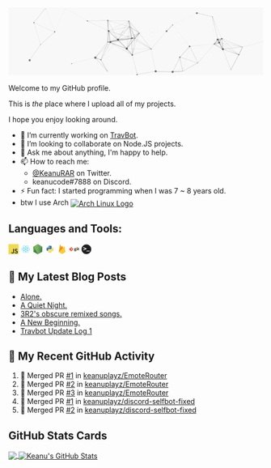 [<img src="https://raw.githubusercontent.com/keanuplayz/keanuplayz/master/intro.gif" alt="👋 Hi there! I'm Keanu(Code)|https://keanucode.ml)" title="👋 Hi there! I'm Keanu(Code)|https://keanucode.ml)"/>](https://keanucode.ml/)

Welcome to my GitHub profile.

This is *the* place where I upload all of my projects.

I hope you enjoy looking around.

- 🔭 I’m currently working on [TravBot](https://github.com/keanuplayz/TravBot).
- 👯 I’m looking to collaborate on Node.JS projects.
- 💬 Ask me about anything, I'm happy to help.
- 📫 How to reach me: 
  - [@KeanuRAR](https://twitter.com/KeanuRAR) on Twitter.
  - keanucode#7888 on Discord.
- ⚡ Fun fact: I started programming when I was 7 ~ 8 years old.
- btw I use Arch [<img src="https://raw.githubusercontent.com/Raymo111/Raymo111/master/socials/arch.svg" height="30em" align="center" alt="Arch Linux Logo" title="Arch Linux Logo"/>](https://archlinux.org/)

## **Languages and Tools:**
<code><img height="20" src="https://raw.githubusercontent.com/github/explore/80688e429a7d4ef2fca1e82350fe8e3517d3494d/topics/javascript/javascript.png"></code>
<code><img height="20" src="https://raw.githubusercontent.com/github/explore/80688e429a7d4ef2fca1e82350fe8e3517d3494d/topics/react/react.png"></code>
<code><img height="20" src="https://raw.githubusercontent.com/github/explore/80688e429a7d4ef2fca1e82350fe8e3517d3494d/topics/nodejs/nodejs.png"></code>
<code><img height="20" src="https://raw.githubusercontent.com/github/explore/80688e429a7d4ef2fca1e82350fe8e3517d3494d/topics/python/python.png"></code>
<code><img height="20" src="https://raw.githubusercontent.com/github/explore/80688e429a7d4ef2fca1e82350fe8e3517d3494d/topics/firebase/firebase.png"></code>
<code><img height="20" src="https://raw.githubusercontent.com/github/explore/80688e429a7d4ef2fca1e82350fe8e3517d3494d/topics/git/git.png"></code>
<code><img height="20" src="https://raw.githubusercontent.com/github/explore/80688e429a7d4ef2fca1e82350fe8e3517d3494d/topics/terminal/terminal.png"></code>

## 📕 My Latest Blog Posts
<!-- BLOG-POST-LIST:START -->
- [Alone.](/posts/2020-10-13-alone/)
- [A Quiet Night.](/posts/2020-08-19-quiet-night/)
- [3R2's obscure remixed songs.](/posts/2020-07-30-kiva-remixes/)
- [A New Beginning.](/posts/2020-07-27-newstart/)
- [Travbot Update Log 1](/posts/2020-02-29-travbot-1/)
<!-- BLOG-POST-LIST:END -->

## 🔔 My Recent GitHub Activity
<!--START_SECTION:activity-->
1. 🎉 Merged PR [#1](https://github.com/keanuplayz/EmoteRouter/pull/1) in [keanuplayz/EmoteRouter](https://github.com/keanuplayz/EmoteRouter)
2. 🎉 Merged PR [#2](https://github.com/keanuplayz/EmoteRouter/pull/2) in [keanuplayz/EmoteRouter](https://github.com/keanuplayz/EmoteRouter)
3. 🎉 Merged PR [#3](https://github.com/keanuplayz/EmoteRouter/pull/3) in [keanuplayz/EmoteRouter](https://github.com/keanuplayz/EmoteRouter)
4. 🎉 Merged PR [#1](https://github.com/keanuplayz/discord-selfbot-fixed/pull/1) in [keanuplayz/discord-selfbot-fixed](https://github.com/keanuplayz/discord-selfbot-fixed)
5. 🎉 Merged PR [#2](https://github.com/keanuplayz/discord-selfbot-fixed/pull/2) in [keanuplayz/discord-selfbot-fixed](https://github.com/keanuplayz/discord-selfbot-fixed)
<!--END_SECTION:activity-->

## GitHub Stats Cards
<!-- [![keanuplayz's GitHub stats](https://github-readme-stats.vercel.app/api?username=keanuplayz)](https://github.com/anuraghazra/github-readme-stats) -->

<a href="https://github.com/keanuplayz/keanuplayz">
  <img align="center" src="https://github-readme-stats.vercel.app/api/top-langs/?username=keanuplayz&hide=html,css&title_color=ffffff&text_color=c9cacc&icon_color=2bbc8a&bg_color=1d1f21" />
</a>
<a href="https://github.com/keanuplayz/keanuplayz">
  <img align="center" src="https://github-readme-stats.vercel.app/api?username=keanuplayz&show_icons=true&line_height=27&count_private=true&title_color=ffffff&text_color=c9cacc&icon_color=2bbc8a&bg_color=1d1f21" alt="Keanu's GitHub Stats" />
</a>
